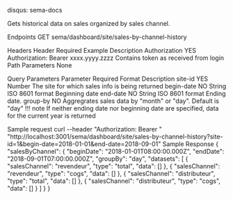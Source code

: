 
disqus: sema-docs

Gets historical data on sales organized by sales channel.

Endpoints
GET sema/dashboard/site/sales-by-channel-history

Headers
Header	Required	Example	Description
Authorization	YES	Authorization: Bearer xxxx.yyyy.zzzz	Contains token as received from login
Path Parameters
None

Query Parameters
Parameter	Required	Format	Description
site-id	YES	Number	The site for which sales info is being returned
begin-date	NO	String ISO 8601 format	Beginning date
end-date	NO  String ISO 8601 format	Ending date.
group-by  NO  Aggregrates sales data by "month" or "day". Default is "day"
!!! note If neither ending date nor beginning date are specified, data for the current year is returned

Sample request
curl --header "Authorization: Bearer <token>" "http://localhost:3001/sema/dashboard/site/sales-by-channel-history?site-id=1&begin-date=2018-01-01&end-date=2018-09-01"
Sample Response
{
    "salesByChannel": {
        "beginDate": "2018-01-01T08:00:00.000Z",
        "endDate": "2018-09-01T07:00:00.000Z",
        "groupBy": "day",
        "datasets": [
            {
                "salesChannel": "revendeur",
                "type": "total",
                "data": []
            },
            {
                "salesChannel": "revendeur",
                "type": "cogs",
                "data": []
            },
            {
                "salesChannel": "distributeur",
                "type": "total",
                "data": []
            },
            {
                "salesChannel": "distributeur",
                "type": "cogs",
                "data": []
            }
        ]
    }
}
